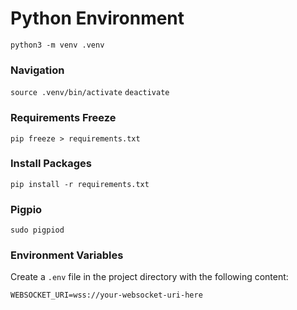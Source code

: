 # Python Environment
`python3 -m venv .venv`

### Navigation
`source .venv/bin/activate`
`deactivate`

### Requirements Freeze
`pip freeze > requirements.txt`

### Install Packages
`pip install -r requirements.txt`

### Pigpio
`sudo pigpiod`

### Environment Variables
Create a `.env` file in the project directory with the following content:
```
WEBSOCKET_URI=wss://your-websocket-uri-here
```
